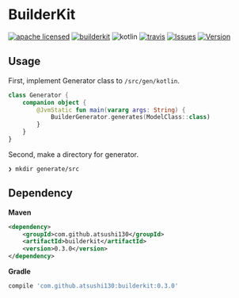 # BuilderKit

[![apache licensed](https://img.shields.io/badge/License-Apache_2.0-d94c32.svg)](./license-apache.md)
[![builderkit](https://img.shields.io/badge/Kotlin-BuilderKit-3B5998.svg)](https://github.com/atsushi130/BuilderKit.git)
![kotlin](https://img.shields.io/badge/Language-Kotlin-f88909.svg)
[![travis](https://travis-ci.org/atsushi130/BuilderKit.svg?branch=develop)](https://travis-ci.org/atsushi130/BuilderKit)
[![Issues](https://img.shields.io/github/issues-raw/atsushi130/BuilderKit.svg)](https://github.com/atsushi130/BuilderKit/issues)
[![Version](https://img.shields.io/badge/Version-0.3.0-00b7c9.svg)](https://github.com/atsushi130/BuilderKit/issues)

## Usage
First, implement Generator class to `/src/gen/kotlin`.
```kotlin
class Generator {
    companion object {
        @JvmStatic fun main(vararg args: String) {
            BuilderGenerator.generates(ModelClass::class)
        }
    }
}
```

Second, make a directory for generator.
```
❯ mkdir generate/src
```

## Dependency
**Maven**
```xml
<dependency>
    <groupId>com.github.atsushi130</groupId>
    <artifactId>builderkit</artifactId>
    <version>0.3.0</version>
</dependency>
```

**Gradle**
```gradle
compile 'com.github.atsushi130:builderkit:0.3.0'
```
